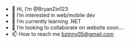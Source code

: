 - 👋 Hi, I’m @BryanZin123
- 👀 I’m interested in web/mobile dev
- 🌱 I’m currently learning .NET
- 💞️ I’m looking to collaborate on website soon....
- 📫 How to reach me bzinny05@gmail.com

<!---
BryanZin123/BryanZin123 is a ✨ special ✨ repository because its `README.md` (this file) appears on your GitHub profile.
You can click the Preview link to take a look at your changes.
--->
